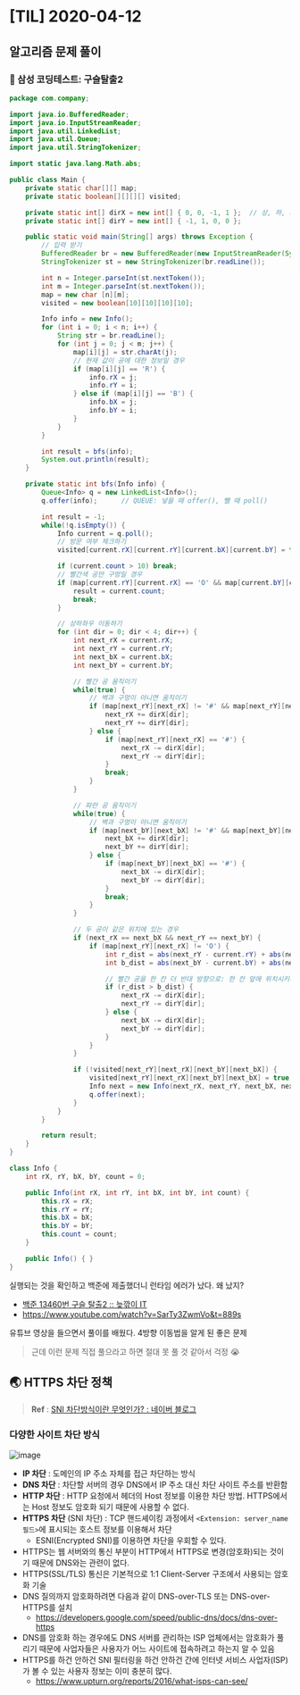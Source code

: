 # [TIL] 2020-04-12

## 알고리즘 문제 풀이
### 📍 삼성 코딩테스트: 구슬탈출2
```java
package com.company;

import java.io.BufferedReader;
import java.io.InputStreamReader;
import java.util.LinkedList;
import java.util.Queue;
import java.util.StringTokenizer;

import static java.lang.Math.abs;

public class Main {
    private static char[][] map;
    private static boolean[][][][] visited;

    private static int[] dirX = new int[] { 0, 0, -1, 1 };  // 상, 하, 좌
    private static int[] dirY = new int[] { -1, 1, 0, 0 };

    public static void main(String[] args) throws Exception {
        // 입력 받기
        BufferedReader br = new BufferedReader(new InputStreamReader(System.in));
        StringTokenizer st = new StringTokenizer(br.readLine());

        int n = Integer.parseInt(st.nextToken());
        int m = Integer.parseInt(st.nextToken());
        map = new char [n][m];
        visited = new boolean[10][10][10][10];

        Info info = new Info();
        for (int i = 0; i < n; i++) {
            String str = br.readLine();
            for (int j = 0; j < m; j++) {
                map[i][j] = str.charAt(j);
                // 현재 값이 공에 대한 정보일 경우
                if (map[i][j] == 'R') {
                    info.rX = j;
                    info.rY = i;
                } else if (map[i][j] == 'B') {
                    info.bX = j;
                    info.bY = i;
                }
            }
        }

        int result = bfs(info);
        System.out.println(result);
    }

    private static int bfs(Info info) {
        Queue<Info> q = new LinkedList<Info>();
        q.offer(info);      // QUEUE: 넣을 때 offer(), 뺄 때 poll()

        int result = -1;
        while(!q.isEmpty()) {
            Info current = q.poll();
            // 방문 여부 체크하기
            visited[current.rX][current.rY][current.bX][current.bY] = true;

            if (current.count > 10) break;
            // 빨간색 공만 구멍일 경우
            if (map[current.rY][current.rX] == 'O' && map[current.bY][current.bX] != 'O') {
                result = current.count;
                break;
            }

            // 상하좌우 이동하기
            for (int dir = 0; dir < 4; dir++) {
                int next_rX = current.rX;
                int next_rY = current.rY;
                int next_bX = current.bX;
                int next_bY = current.bY;

                // 빨간 공 움직이기
                while(true) {
                    // 벽과 구멍이 아니면 움직이기
                    if (map[next_rY][next_rX] != '#' && map[next_rY][next_rX] != 'O') {
                        next_rX += dirX[dir];
                        next_rY += dirY[dir];
                    } else {
                        if (map[next_rY][next_rX] == '#') {
                            next_rX -= dirX[dir];
                            next_rY -= dirY[dir];
                        }
                        break;
                    }
                }

                // 파란 공 움직이기
                while(true) {
                    // 벽과 구멍이 아니면 움직이기
                    if (map[next_bY][next_bX] != '#' && map[next_bY][next_bX] != 'O') {
                        next_bX += dirX[dir];
                        next_bY += dirY[dir];
                    } else {
                        if (map[next_bY][next_bX] == '#') {
                            next_bX -= dirX[dir];
                            next_bY -= dirY[dir];
                        }
                        break;
                    }
                }

                // 두 공이 같은 위치에 있는 경우
                if (next_rX == next_bX && next_rY == next_bY) {
                    if (map[next_rY][next_rX] != 'O') {
                        int r_dist = abs(next_rY - current.rY) + abs(next_rX - current.rX);
                        int b_dist = abs(next_bY - current.bY) + abs(next_bX - current.bX);

                        // 빨간 공을 한 칸 더 반대 방향으로: 한 칸 앞에 위치시키려고
                        if (r_dist > b_dist) {
                            next_rX -= dirX[dir];
                            next_rY -= dirY[dir];
                        } else {
                            next_bX -= dirX[dir];
                            next_bY -= dirY[dir];
                        }
                    }
                }

                if (!visited[next_rY][next_rX][next_bY][next_bX]) {
                    visited[next_rY][next_rX][next_bY][next_bX] = true;
                    Info next = new Info(next_rX, next_rY, next_bX, next_bY, current.count + 1);
                    q.offer(next);
                }
            }
        }

        return result;
    }
}

class Info {
    int rX, rY, bX, bY, count = 0;

    public Info(int rX, int rY, int bX, int bY, int count) {
        this.rX = rX;
        this.rY = rY;
        this.bX = bX;
        this.bY = bY;
        this.count = count;
    }

    public Info() { }
}
```

실행되는 것을 확인하고 백준에 제출했더니 런타임 에러가 났다. 왜 났지?

* [백준 13460번 구슬 탈출2 :: 늦깎이 IT](https://ghkvud2.tistory.com/40)
* https://www.youtube.com/watch?v=SarTy3ZwmVo&t=889s

유튜브 영상을 들으면서 풀이를 배웠다. 4방향 이동법을 알게 된 좋은 문제
> 근데 이런 문제 직접 풀으라고 하면 절대 못 풀 것 같아서 걱정 😭  

## 🌏 HTTPS 차단 정책
> **Ref** : [SNI 차단방식이란 무엇인가? : 네이버 블로그](https://m.blog.naver.com/amhoin/221465021173)  

### 다양한 사이트 차단 방식
![image](https://mblogthumb-phinf.pstatic.net/MjAxOTAyMjNfMjE1/MDAxNTUwODc2NDk4OTIx.lVYofWAQI_k4hdQ3dGKnqz_xsZ4JwD21pGtGk9ijjVwg.99gDGomGk5hudoMXzd80HuS2piSEjg49b4Yjde_F9JAg.JPEG.amhoin/Donga_190223.jpg?type=w800)

* **IP 차단** : 도메인의 IP 주소 자체를 접근 차단하는 방식
* **DNS 차단** : 차단할 서버의 경우 DNS에서 IP 주소 대신 차단 사이트 주소를 반환함
* **HTTP 차단** : HTTP 요청에서 헤더의 Host 정보를 이용한 차단 방법. HTTPS에서는 Host 정보도 암호화 되기 때문에 사용할 수 없다.
* **HTTPS 차단** (SNI 차단) : TCP 핸드셰이킹 과정에서 `<Extension: server_name 필드>`에 표시되는 호스트 정보를 이용해서 차단
	* ESNI(Encrypted SNI)를 이용하면 차단을 우회할 수 있다.
* HTTPS는 웹 서버와의 통신 부분이 HTTP에서 HTTPS로 변경(암호화)되는 것이기 때문에 DNS와는 관련이 없다.
* HTTPS(SSL/TLS) 통신은 기본적으로 1:1 Client-Server 구조에서 사용되는 암호화 기술
* DNS 질의까지 암호화하려면 다음과 같이 DNS-over-TLS 또는 DNS-over-HTTPS를 설치
	* https://developers.google.com/speed/public-dns/docs/dns-over-https
* DNS를 암호화 하는 경우에도 DNS 서버를 관리하는 ISP 업체에서는 암호화가 풀리기 때문에 사업자들은 사용자가 어느 사이트에 접속하려고 하는지 알 수 있음
* HTTPS를 하건 안하건 SNI 필터링을 하건 안하건 간에 인터넷 서비스 사업자(ISP)가 볼 수 있는 사용자 정보는 이미 충분히 많다.
	* https://www.upturn.org/reports/2016/what-isps-can-see/
